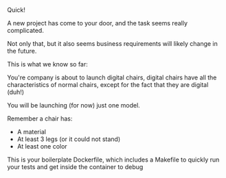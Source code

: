 Quick! 

A new project has come to your door, and the task seems really complicated. 

Not only that, but it also seems business requirements will likely change in 
the future. 

This is what we know so far: 

You're company is about to launch digital chairs, digital chairs have all the 
characteristics of normal chairs, except for the fact that they are digital (duh!)

You will be launching (for now) just one model.

Remember a chair has: 

- A material
- At least 3 legs (or it could not stand)
- At least one color 

This is your boilerplate Dockerfile, which includes a Makefile to quickly run 
your tests and get inside the container to debug 
